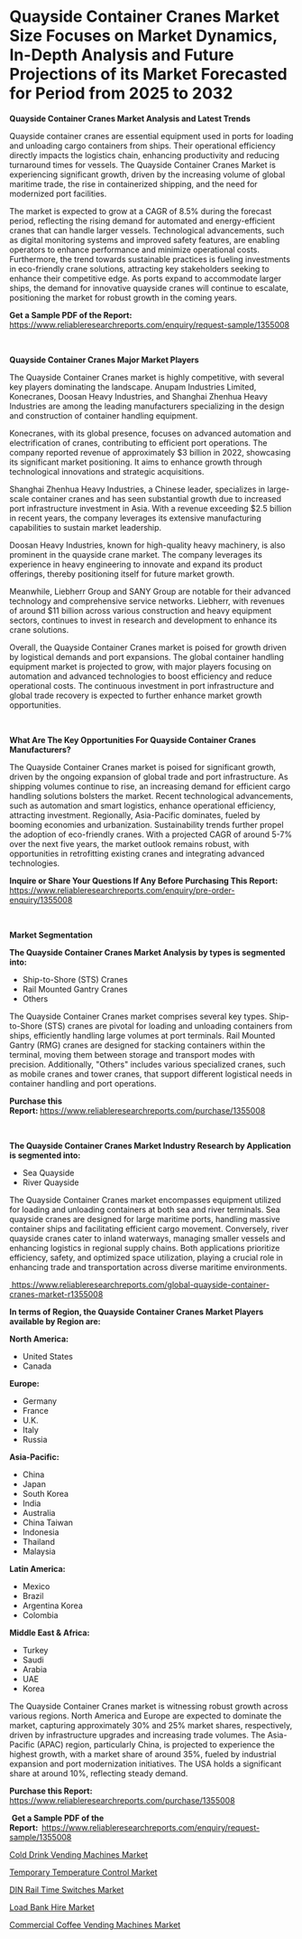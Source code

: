 <p><h1>Quayside Container Cranes Market Size Focuses on Market Dynamics, In-Depth Analysis and Future Projections of its Market Forecasted for Period from 2025 to 2032</h1></p><p><strong>Quayside Container Cranes Market Analysis and Latest Trends</strong></p>
<p><p>Quayside container cranes are essential equipment used in ports for loading and unloading cargo containers from ships. Their operational efficiency directly impacts the logistics chain, enhancing productivity and reducing turnaround times for vessels. The Quayside Container Cranes Market is experiencing significant growth, driven by the increasing volume of global maritime trade, the rise in containerized shipping, and the need for modernized port facilities.</p><p>The market is expected to grow at a CAGR of 8.5% during the forecast period, reflecting the rising demand for automated and energy-efficient cranes that can handle larger vessels. Technological advancements, such as digital monitoring systems and improved safety features, are enabling operators to enhance performance and minimize operational costs. Furthermore, the trend towards sustainable practices is fueling investments in eco-friendly crane solutions, attracting key stakeholders seeking to enhance their competitive edge. As ports expand to accommodate larger ships, the demand for innovative quayside cranes will continue to escalate, positioning the market for robust growth in the coming years.</p></p>
<p><strong>Get a Sample PDF of the Report:&nbsp;</strong> <a href="https://www.reliableresearchreports.com/enquiry/request-sample/1355008?utm_campaign=13&utm_medium=2&utm_source=Github&utm_content=ia&utm_term=22022025&utm_id=quayside-container-cranes">https://www.reliableresearchreports.com/enquiry/request-sample/1355008</a></p>
<p>&nbsp;</p>
<p><strong>Quayside Container Cranes Major Market Players</strong></p>
<p><p>The Quayside Container Cranes market is highly competitive, with several key players dominating the landscape. Anupam Industries Limited, Konecranes, Doosan Heavy Industries, and Shanghai Zhenhua Heavy Industries are among the leading manufacturers specializing in the design and construction of container handling equipment.</p><p>Konecranes, with its global presence, focuses on advanced automation and electrification of cranes, contributing to efficient port operations. The company reported revenue of approximately $3 billion in 2022, showcasing its significant market positioning. It aims to enhance growth through technological innovations and strategic acquisitions.</p><p>Shanghai Zhenhua Heavy Industries, a Chinese leader, specializes in large-scale container cranes and has seen substantial growth due to increased port infrastructure investment in Asia. With a revenue exceeding $2.5 billion in recent years, the company leverages its extensive manufacturing capabilities to sustain market leadership.</p><p>Doosan Heavy Industries, known for high-quality heavy machinery, is also prominent in the quayside crane market. The company leverages its experience in heavy engineering to innovate and expand its product offerings, thereby positioning itself for future market growth.</p><p>Meanwhile, Liebherr Group and SANY Group are notable for their advanced technology and comprehensive service networks. Liebherr, with revenues of around $11 billion across various construction and heavy equipment sectors, continues to invest in research and development to enhance its crane solutions.</p><p>Overall, the Quayside Container Cranes market is poised for growth driven by logistical demands and port expansions. The global container handling equipment market is projected to grow, with major players focusing on automation and advanced technologies to boost efficiency and reduce operational costs. The continuous investment in port infrastructure and global trade recovery is expected to further enhance market growth opportunities.</p></p>
<p>&nbsp;</p>
<p><strong>What Are The Key Opportunities For Quayside Container Cranes Manufacturers?</strong></p>
<p><p>The Quayside Container Cranes market is poised for significant growth, driven by the ongoing expansion of global trade and port infrastructure. As shipping volumes continue to rise, an increasing demand for efficient cargo handling solutions bolsters the market. Recent technological advancements, such as automation and smart logistics, enhance operational efficiency, attracting investment. Regionally, Asia-Pacific dominates, fueled by booming economies and urbanization. Sustainability trends further propel the adoption of eco-friendly cranes. With a projected CAGR of around 5-7% over the next five years, the market outlook remains robust, with opportunities in retrofitting existing cranes and integrating advanced technologies.</p></p>
<p><strong>Inquire or Share Your Questions If Any Before Purchasing This Report:</strong> <a href="https://www.reliableresearchreports.com/enquiry/pre-order-enquiry/1355008?utm_campaign=13&utm_medium=2&utm_source=Github&utm_content=ia&utm_term=22022025&utm_id=quayside-container-cranes">https://www.reliableresearchreports.com/enquiry/pre-order-enquiry/1355008</a></p>
<p>&nbsp;</p>
<p><strong>Market Segmentation</strong></p>
<p><strong>The Quayside Container Cranes Market Analysis by types is segmented into:</strong></p>
<p><ul><li>Ship-to-Shore (STS) Cranes</li><li>Rail Mounted Gantry Cranes</li><li>Others</li></ul></p>
<p><p>The Quayside Container Cranes market comprises several key types. Ship-to-Shore (STS) cranes are pivotal for loading and unloading containers from ships, efficiently handling large volumes at port terminals. Rail Mounted Gantry (RMG) cranes are designed for stacking containers within the terminal, moving them between storage and transport modes with precision. Additionally, "Others" includes various specialized cranes, such as mobile cranes and tower cranes, that support different logistical needs in container handling and port operations.</p></p>
<p><strong>Purchase this Report:&nbsp;</strong><a href="https://www.reliableresearchreports.com/purchase/1355008?utm_campaign=13&utm_medium=2&utm_source=Github&utm_content=ia&utm_term=22022025&utm_id=quayside-container-cranes">https://www.reliableresearchreports.com/purchase/1355008</a></p>
<p>&nbsp;</p>
<p><strong>The Quayside Container Cranes Market Industry Research by Application is segmented into:</strong></p>
<p><ul><li>Sea Quayside</li><li>River Quayside</li></ul></p>
<p><p>The Quayside Container Cranes market encompasses equipment utilized for loading and unloading containers at both sea and river terminals. Sea quayside cranes are designed for large maritime ports, handling massive container ships and facilitating efficient cargo movement. Conversely, river quayside cranes cater to inland waterways, managing smaller vessels and enhancing logistics in regional supply chains. Both applications prioritize efficiency, safety, and optimized space utilization, playing a crucial role in enhancing trade and transportation across diverse maritime environments.</p></p>
<p><a href="https://www.reliableresearchreports.com/global-quayside-container-cranes-market-r1355008?utm_campaign=13&utm_medium=2&utm_source=Github&utm_content=ia&utm_term=22022025&utm_id=quayside-container-cranes">&nbsp;https://www.reliableresearchreports.com/global-quayside-container-cranes-market-r1355008</a></p>
<p><strong>In terms of Region, the Quayside Container Cranes Market Players available by Region are:</strong></p>
<p>
    <p> <strong> North America: </strong>
        <ul>
            <li>United States</li>
            <li>Canada</li>
        </ul>
        </p> 
    <p> <strong> Europe: </strong>
        <ul>
            <li>Germany</li>
            <li>France</li>
            <li>U.K.</li>
            <li>Italy</li>
            <li>Russia</li>
        </ul>
        </p> 
    <p> <strong> Asia-Pacific: </strong>
        <ul>
            <li>China</li>
            <li>Japan</li>
            <li>South Korea</li>
            <li>India</li>
            <li>Australia</li>
            <li>China Taiwan</li>
            <li>Indonesia</li>
            <li>Thailand</li>
            <li>Malaysia</li>
        </ul>
        </p> 
    <p> <strong> Latin America: </strong>
        <ul>
            <li>Mexico</li>
            <li>Brazil</li>
            <li>Argentina Korea</li>
            <li>Colombia</li>
        </ul>
        </p> 
    <p> <strong> Middle East & Africa: </strong>
        <ul>
            <li>Turkey</li>
            <li>Saudi</li>
            <li>Arabia</li>
            <li>UAE</li>
            <li>Korea</li>
        </ul>
    </p>
    </p>
<p><p>The Quayside Container Cranes market is witnessing robust growth across various regions. North America and Europe are expected to dominate the market, capturing approximately 30% and 25% market shares, respectively, driven by infrastructure upgrades and increasing trade volumes. The Asia-Pacific (APAC) region, particularly China, is projected to experience the highest growth, with a market share of around 35%, fueled by industrial expansion and port modernization initiatives. The USA holds a significant share at around 10%, reflecting steady demand.</p></p>
<p><strong>Purchase this Report: </strong><a href="https://www.reliableresearchreports.com/purchase/1355008?utm_campaign=13&utm_medium=2&utm_source=Github&utm_content=ia&utm_term=22022025&utm_id=quayside-container-cranes">https://www.reliableresearchreports.com/purchase/1355008</a></p>
<p>&nbsp;<strong>Get a Sample PDF of the Report:&nbsp;&nbsp;</strong><a href="https://www.reliableresearchreports.com/enquiry/request-sample/1355008?utm_campaign=13&utm_medium=2&utm_source=Github&utm_content=ia&utm_term=22022025&utm_id=quayside-container-cranes">https://www.reliableresearchreports.com/enquiry/request-sample/1355008</a></p>
<p><strong></strong></p>
<p><p><a href="https://github.com/ziogaskangui96/Market-Research-Report-List-1/blob/main/cold-drink-vending-machines-market.md?utm_campaign=13&utm_medium=2&utm_source=Github&utm_content=ia&utm_term=22022025&utm_id=quayside-container-cranes">Cold Drink Vending Machines Market</a></p><p><a href="https://github.com/leyesamilej/Market-Research-Report-List-1/blob/main/temporary-temperature-control-market.md?utm_campaign=13&utm_medium=2&utm_source=Github&utm_content=ia&utm_term=22022025&utm_id=quayside-container-cranes">Temporary Temperature Control Market</a></p><p><a href="https://github.com/carylgrinko/Market-Research-Report-List-1/blob/main/din-rail-time-switches-market.md?utm_campaign=13&utm_medium=2&utm_source=Github&utm_content=ia&utm_term=22022025&utm_id=quayside-container-cranes">DIN Rail Time Switches Market</a></p><p><a href="https://github.com/guinoopandam/Market-Research-Report-List-1/blob/main/load-bank-hire-market.md?utm_campaign=13&utm_medium=2&utm_source=Github&utm_content=ia&utm_term=22022025&utm_id=quayside-container-cranes">Load Bank Hire Market</a></p><p><a href="https://github.com/rushanday/Market-Research-Report-List-1/blob/main/commercial-coffee-vending-machines-market.md?utm_campaign=13&utm_medium=2&utm_source=Github&utm_content=ia&utm_term=22022025&utm_id=quayside-container-cranes">Commercial Coffee Vending Machines Market</a></p></p>